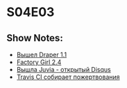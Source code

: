 # S04E03
## Show Notes:

* [Вышел Draper 1.1](https://github.com/jcasimir/draper)
* [Factory Girl 2.4](http://robots.thoughtbot.com/post/15781666382/factory-girl-2-4-goes-meta)
* [Вышла Juvia - открытый Disqus](https://github.com/phusion/juvia)
* [Travis CI собирает пожертвования](https://love.travis-ci.org/)
